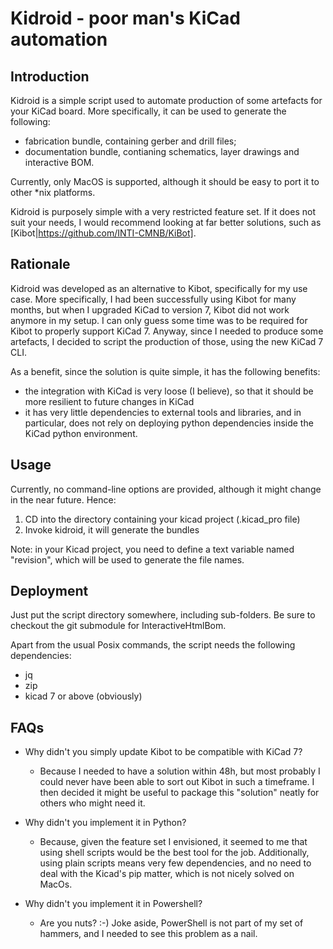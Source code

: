 Kidroid - poor man's KiCad automation
=====================================


Introduction
------------

Kidroid is a simple script used to automate production of some artefacts for your KiCad board. More specifically, it
can be used to generate the following:
- fabrication bundle, containing gerber and drill files;
- documentation bundle, contianing schematics, layer drawings and interactive BOM.

Currently, only MacOS is supported, although it should be easy to port it to other *nix platforms.

Kidroid is purposely simple with a very restricted feature set. If it does not suit your needs, I would recommend
looking at far better solutions, such as [Kibot|https://github.com/INTI-CMNB/KiBot].



Rationale
---------

Kidroid was developed as an alternative to Kibot, specifically for my use case. More specifically, I had been 
successfully using Kibot for many months, but when I upgraded KiCad to version 7, Kibot did not work anymore
in my setup. I can only guess some time was to be required for Kibot to properly support KiCad 7. Anyway, since I
needed to produce some artefacts, I decided to script the production of those, using the new KiCad 7 CLI.

As a benefit, since the solution is quite simple, it has the following benefits:
- the integration with KiCad is very loose (I believe), so that it should be more resilient to future changes in
  KiCad
- it has very little dependencies to external tools and libraries, and in particular, does not rely on deploying
  python dependencies inside the KiCad python environment.
  

Usage
-----

Currently, no command-line options are provided, although it might change in the near future. Hence:
1. CD into the directory containing your kicad project (.kicad_pro file)
2. Invoke kidroid, it will generate the bundles

Note: in your Kicad project, you need to define a text variable named "revision", which will be used to generate
the file names.


Deployment
----------

Just put the script directory somewhere, including sub-folders. Be sure to checkout the git submodule for 
InteractiveHtmlBom.

Apart from the usual Posix commands, the script needs the following dependencies:
- jq
- zip
- kicad 7 or above (obviously)


FAQs
----

- Why didn't you simply update Kibot to be compatible with KiCad 7?
   - Because I needed to have a solution within 48h, but most probably I could never have been able to sort out Kibot
     in such a timeframe. I then decided it might be useful to package this "solution" neatly for others who might
     need it.
     
- Why didn't you implement it in Python?
   - Because, given the feature set I envisioned, it seemed to me that using shell scripts would be the best tool for
     the job. Additionally, using plain scripts means very few dependencies, and no need to deal with the Kicad's pip
     matter, which is not nicely solved on MacOs.
     
- Why didn't you implement it in Powershell?
   - Are you nuts? :-) Joke aside, PowerShell is not part of my set of hammers, and I needed to see this problem as a
     nail.
     


  